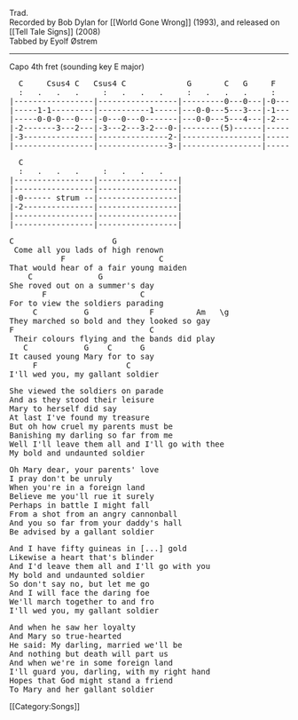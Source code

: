 Trad. <br>
Recorded by Bob Dylan for [[World Gone Wrong]] (1993), and released on [[Tell Tale Signs]] (2008) <br>
Tabbed by Eyolf Østrem

----
Capo 4th  fret (sounding key E major)

<pre class="tab">
  C     Csus4 C   Csus4 C             G       C   G     F   G   F/a
  :   .   .   .     :   .   .   .     :   .   .   .     :   .   .   .
|-----------------|-----------------|---------0---0---|-0---------1-----|
|-----1-1---------|-----------1-----|---0-0---5---3---|-1---0-----1---1-|
|-----0-0-0---0---|-0---0---0-------|---0-0---5---4---|-2---0---2-----0-|
|-2-------3---2---|-3---2---3-2---0-|--------(5)------|---------3-----2-|
|-3---------------|---------------2-|-----------------|-------------0---|
|-----------------|---------------3-|-----------------|-----------------|
</pre>

<pre class="tab">
  C
  :   .   .   .     :   .   .   .    
|-----------------|-----------------|
|-----------------|-----------------|
|-0------ strum --|-----------------|
|-2---------------|-----------------|
|-----------------|-----------------|
|-----------------|-----------------|
</pre>

<pre class="verse">
C                     G   
 Come all you lads of high renown
           F                    C
That would hear of a fair young maiden
    C              G
She roved out on a summer's day
       F                    C
For to view the soldiers parading
     C          G             F         Am   \g
They marched so bold and they looked so gay
F                             C
 Their colours flying and the bands did play
   C            G    C      G
It caused young Mary for to say
     F                   C
I'll wed you, my gallant soldier
</pre>

<pre class="verse">
She viewed the soldiers on parade
And as they stood their leisure
Mary to herself did say
At last I've found my treasure
But oh how cruel my parents must be
Banishing my darling so far from me
Well I'll leave them all and I'll go with thee
My bold and undaunted soldier
</pre>

<pre class="verse">
Oh Mary dear, your parents' love
I pray don't be unruly
When you're in a foreign land
Believe me you'll rue it surely
Perhaps in battle I might fall
From a shot from an angry cannonball
And you so far from your daddy's hall
Be advised by a gallant soldier
</pre>

<pre class="verse">
And I have fifty guineas in [...] gold
Likewise a heart that's blinder
And I'd leave them all and I'll go with you
My bold and undaunted soldier
So don't say no, but let me go
And I will face the daring foe
We'll march together to and fro
I'll wed you, my gallant soldier
</pre>

<pre class="verse">
And when he saw her loyalty
And Mary so true-hearted
He said: My darling, married we'll be
And nothing but death will part us
And when we're in some foreign land
I'll guard you, darling, with my right hand
Hopes that God might stand a friend
To Mary and her gallant soldier
</pre>

[[Category:Songs]]